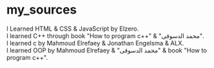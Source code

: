 # my_sources
I Learned HTML & CSS & JavaScript by Elzero.<br>
I learned C++ through book "How to program c++" & "محمد الدسوقى". <br>
I learned c by Mahmoud Elrefaey & Jonathan Engelsma & ALX. <br>
I learned OOP by Mahmoud Elrefaey & "محمد الدسوقى" & book "How to program c++". <br>
